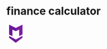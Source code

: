 # finance calculator

![alt text](https://github.com/adam-p/markdown-here/raw/master/src/common/images/icon48.png "Logo Title Text 1")